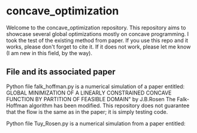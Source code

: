 # concave_optimization
Welcome to the concave_optimization repository.
This repository aims to showcase several global optimizations mostly on concave programming. I took the test of the existing method from paper.
If you use this repo and it works, please don't forget to cite it. If it does not work, please let me know (I am new in this field, by the way).

## File and its associated paper
Python file falk_hoffman.py
is a numerical simulation of a paper entitled: GLOBAL MINIMIZATION OF A LINEARLY CONSTRAINED CONCAVE FUNCTION BY PARTITION OF FEASIBLE DOMAIN" by J.B.Rosen
The Falk-Hoffman algorithm has been modified. This repository does not guarantee that the flow is the same as in the paper; it is simply testing code.

Python file Tuy_Rosen.py
is a numerical simulation from a paper entitled: 


